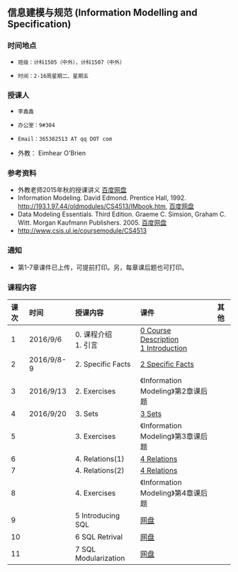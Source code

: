 
## 信息建模与规范  (Information Modelling and Specification)

### 时间地点
*     班级：计科1505（中外），计科1507（中外）
*     时间：2-16周星期二、星期五

### 授课人
*     李鑫鑫
*     办公室：9#304
*     Email：365382513 AT qq DOT com
* 外教： Eimhear O'Brien

### 参考资料
* 外教老师2015年秋的授课讲义 [百度网盘](http://pan.baidu.com/s/1bpsU8Dh)
* Information Modeling. David Edmond. Prentice Hall, 1992.  http://193.1.97.44/oldmodules/CS4513/IMbook.htm, [百度网盘](http://pan.baidu.com/s/1bpsU8Dh)
* Data Modeling Essentials. Third Edition. Graeme C. Simsion, Graham C. Witt. Morgan Kaufmann Publishers. 2005. [百度网盘](http://pan.baidu.com/s/1bpsU8Dh)
* http://www.csis.ul.ie/coursemodule/CS4513

### 通知
* 第1-7章课件已上传，可提前打印。另，每章课后题也可打印。

### 课程内容
| 课次  | 时间       |    授课内容 | 课件  | 其他 |
| :-------- | :--------       | :--------      | :--------  | :--------   |
| 1    | 2016/9/6   | 0. 课程介绍 <br> 1. 引言| [0 Course Description <br> 1 Introduction](http://pan.baidu.com/s/1bpsU8Dh)   |  |
| 2    | 2016/9/8-9   | 2. Specific Facts | [2 Specific Facts](http://pan.baidu.com/s/1bpsU8Dh)  |  |
| 3    | 2016/9/13   | 2. Exercises | 《Information Modeling》第2章课后题 |  |
| 4    | 2016/9/20   | 3. Sets | [3 Sets](http://pan.baidu.com/s/1bpsU8Dh)  |  |
| 5    |    | 3. Exercises | 《Information Modeling》第3章课后题  |  |
| 6    |    | 4. Relations(1) |  [4 Relations](http://pan.baidu.com/s/1bpsU8Dh) |  |
| 7    |    | 4. Relations(2) |  [4 Relations](http://pan.baidu.com/s/1bpsU8Dh) |  |
| 8    |    | 4. Exercises |  《Information Modeling》第4章课后题  |  |
| 9    |    | 5 Introducing SQL |  [网盘](http://pan.baidu.com/s/1bpsU8Dh) |  |
| 10   |    | 6 SQL Retrival |  [网盘](http://pan.baidu.com/s/1bpsU8Dh) |  |
| 11    |    | 7 SQL Modularization |  [网盘](http://pan.baidu.com/s/1bpsU8Dh)  |  | |

